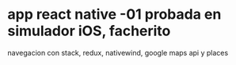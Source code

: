 # app react native -01 probada en simulador iOS, facherito
navegacion con stack, redux, nativewind, google maps api y places
